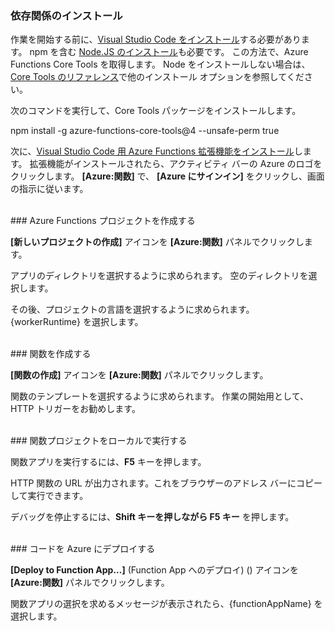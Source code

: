 ### <a name="install-dependencies"></a>依存関係のインストール

作業を開始する前に、<a href="https://go.microsoft.com/fwlink/?linkid=2016593" target="_blank">Visual Studio Code をインストール</a>する必要があります。 npm を含む <a href="https://go.microsoft.com/fwlink/?linkid=2016195" target="_blank">Node.JS のインストール</a>も必要です。 この方法で、Azure Functions Core Tools を取得します。 Node をインストールしない場合は、<a href="https://go.microsoft.com/fwlink/?linkid=2016192" target="_blank">Core Tools のリファレンス</a>で他のインストール オプションを参照してください。

次のコマンドを実行して、Core Tools パッケージをインストールします。

<MarkdownHighlighter>npm install -g azure-functions-core-tools@4 --unsafe-perm true</MarkdownHighlighter>

次に、<a href="https://go.microsoft.com/fwlink/?linkid=2016800" target="_blank">Visual Studio Code 用 Azure Functions 拡張機能をインストール</a>します。 拡張機能がインストールされたら、アクティビティ バーの Azure のロゴをクリックします。 **[Azure:関数]** で、 **[Azure にサインイン]** をクリックし、画面の指示に従います。

<br/>
### <a name="create-an-azure-functions-project"></a>Azure Functions プロジェクトを作成する

**[新しいプロジェクトの作成]** アイコンを **[Azure:関数]** パネルでクリックします。

アプリのディレクトリを選択するように求められます。 空のディレクトリを選択します。

その後、プロジェクトの言語を選択するように求められます。 {workerRuntime} を選択します。

<br/>
### <a name="create-a-function"></a>関数を作成する

**[関数の作成]** アイコンを **[Azure:関数]** パネルでクリックします。

関数のテンプレートを選択するように求められます。 作業の開始用として、HTTP トリガーをお勧めします。

<br/>
### <a name="run-your-function-project-locally"></a>関数プロジェクトをローカルで実行する

関数アプリを実行するには、**F5** キーを押します。

HTTP 関数の URL が出力されます。これをブラウザーのアドレス バーにコピーして実行できます。

デバッグを停止するには、**Shift キーを押しながら F5 キー** を押します。

<br/>
### <a name="deploy-your-code-to-azure"></a>コードを Azure にデプロイする

**[Deploy to Function App…]** \(Function App へのデプロイ\) (<ChevronUp/>) アイコンを **[Azure:関数]** パネルでクリックします。

関数アプリの選択を求めるメッセージが表示されたら、{functionAppName} を選択します。
